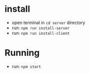 # install
* open terminal in `cd server` directory
* run: `npm run install-server` 
* run: `npm run install-client`

# Running 
* run: `npm start`
